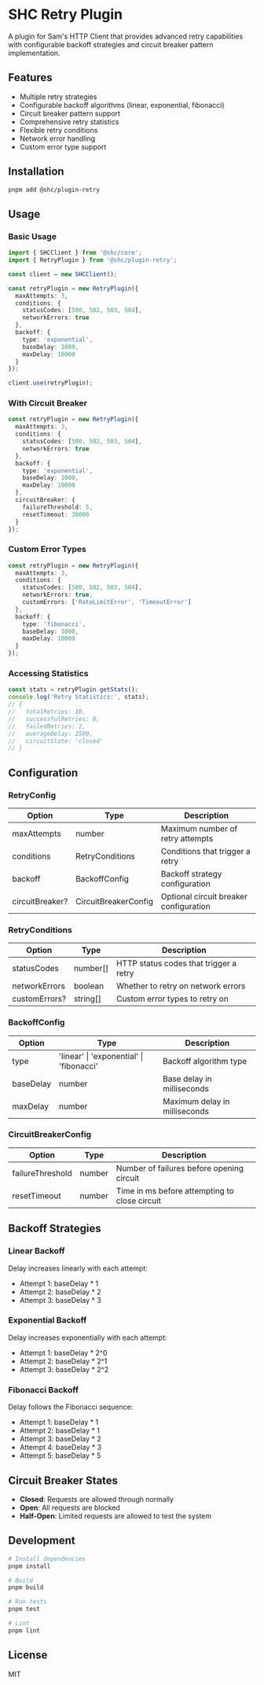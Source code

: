 # SHC Retry Plugin

A plugin for Sam's HTTP Client that provides advanced retry capabilities with configurable backoff strategies and circuit breaker pattern implementation.

## Features

- Multiple retry strategies
- Configurable backoff algorithms (linear, exponential, fibonacci)
- Circuit breaker pattern support
- Comprehensive retry statistics
- Flexible retry conditions
- Network error handling
- Custom error type support

## Installation

```bash
pnpm add @shc/plugin-retry
```

## Usage

### Basic Usage

```typescript
import { SHCClient } from '@shc/core';
import { RetryPlugin } from '@shc/plugin-retry';

const client = new SHCClient();

const retryPlugin = new RetryPlugin({
  maxAttempts: 3,
  conditions: {
    statusCodes: [500, 502, 503, 504],
    networkErrors: true
  },
  backoff: {
    type: 'exponential',
    baseDelay: 1000,
    maxDelay: 10000
  }
});

client.use(retryPlugin);
```

### With Circuit Breaker

```typescript
const retryPlugin = new RetryPlugin({
  maxAttempts: 3,
  conditions: {
    statusCodes: [500, 502, 503, 504],
    networkErrors: true
  },
  backoff: {
    type: 'exponential',
    baseDelay: 1000,
    maxDelay: 10000
  },
  circuitBreaker: {
    failureThreshold: 5,
    resetTimeout: 30000
  }
});
```

### Custom Error Types

```typescript
const retryPlugin = new RetryPlugin({
  maxAttempts: 3,
  conditions: {
    statusCodes: [500, 502, 503, 504],
    networkErrors: true,
    customErrors: ['RateLimitError', 'TimeoutError']
  },
  backoff: {
    type: 'fibonacci',
    baseDelay: 1000,
    maxDelay: 10000
  }
});
```

### Accessing Statistics

```typescript
const stats = retryPlugin.getStats();
console.log('Retry Statistics:', stats);
// {
//   totalRetries: 10,
//   successfulRetries: 8,
//   failedRetries: 2,
//   averageDelay: 2500,
//   circuitState: 'closed'
// }
```

## Configuration

### RetryConfig

| Option | Type | Description |
|--------|------|-------------|
| maxAttempts | number | Maximum number of retry attempts |
| conditions | RetryConditions | Conditions that trigger a retry |
| backoff | BackoffConfig | Backoff strategy configuration |
| circuitBreaker? | CircuitBreakerConfig | Optional circuit breaker configuration |

### RetryConditions

| Option | Type | Description |
|--------|------|-------------|
| statusCodes | number[] | HTTP status codes that trigger a retry |
| networkErrors | boolean | Whether to retry on network errors |
| customErrors? | string[] | Custom error types to retry on |

### BackoffConfig

| Option | Type | Description |
|--------|------|-------------|
| type | 'linear' \| 'exponential' \| 'fibonacci' | Backoff algorithm type |
| baseDelay | number | Base delay in milliseconds |
| maxDelay | number | Maximum delay in milliseconds |

### CircuitBreakerConfig

| Option | Type | Description |
|--------|------|-------------|
| failureThreshold | number | Number of failures before opening circuit |
| resetTimeout | number | Time in ms before attempting to close circuit |

## Backoff Strategies

### Linear Backoff
Delay increases linearly with each attempt:
- Attempt 1: baseDelay * 1
- Attempt 2: baseDelay * 2
- Attempt 3: baseDelay * 3

### Exponential Backoff
Delay increases exponentially with each attempt:
- Attempt 1: baseDelay * 2^0
- Attempt 2: baseDelay * 2^1
- Attempt 3: baseDelay * 2^2

### Fibonacci Backoff
Delay follows the Fibonacci sequence:
- Attempt 1: baseDelay * 1
- Attempt 2: baseDelay * 1
- Attempt 3: baseDelay * 2
- Attempt 4: baseDelay * 3
- Attempt 5: baseDelay * 5

## Circuit Breaker States

- **Closed**: Requests are allowed through normally
- **Open**: All requests are blocked
- **Half-Open**: Limited requests are allowed to test the system

## Development

```bash
# Install dependencies
pnpm install

# Build
pnpm build

# Run tests
pnpm test

# Lint
pnpm lint
```

## License

MIT 
